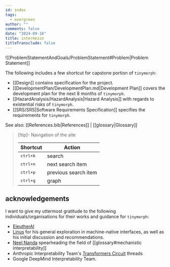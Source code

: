```yaml
---
id: index
tags:
  - evergreen
author: ""
comments: false
date: "2024-09-16"
title: intermezzo
titleTransclude: false
---
```


![[ProblemStatementAndGoals/ProblemStatement#Problem|Problem Statement]]

The following includes a few shortcut for capstone portion of `tinymorph`:

- [[Design]] contains specification for the project.
- [[DevelopmentPlan/DevelopmentPlan.md|Development Plan]] covers the development plan for the next 8 months of `tinymorph`.
- [[HazardAnalysis/HazardAnalysis|Hazard Analysis]] with regards to existential risks of `tinymorph`.
- [[SRS/SRS|Software Requirements Specification]] specifies the requirements for `tinymorph`.

See also: [[References.bib|References]] | [[glossary|Glossary]]

> [!tip]- Navigation of the site
>
> | Shortcut          | Action               |
> | ----------------- | -------------------- |
> | <kbd>ctrl+k</kbd> | search               |
> | <kbd>ctrl+n</kbd> | next search item     |
> | <kbd>ctrl+p</kbd> | previous search item |
> | <kbd>ctrl+g</kbd> | graph                |

## acknowledgements

I want to give my uttermost gratitude to the following individuals/organisations for their works and guidance for
`tinymorph`:

- [EleutherAI](https://www.eleuther.ai/)
- [Linus](https://thesephist.com/) for his general exploration in machine-native interfaces, as well as his initial
  discussion and recommendations.
- [Neel Nanda](https://www.neelnanda.io/about) spearheading the field of [[glossary#mechanistic interpretability]]
- Anthropic Interpretability Team's [Transformers Circuit](https://transformer-circuits.pub/) threads
- Google DeepMind Interpretability Team.
